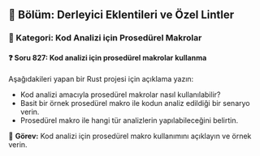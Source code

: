 ## 📘 Bölüm: Derleyici Eklentileri ve Özel Lintler  
### 🔹 Kategori: Kod Analizi için Prosedürel Makrolar  
#### ❓ Soru 827: Kod analizi için prosedürel makrolar kullanma

Aşağıdakileri yapan bir Rust projesi için açıklama yazın:

- Kod analizi amacıyla prosedürel makrolar nasıl kullanılabilir?
- Basit bir örnek prosedürel makro ile kodun analiz edildiği bir senaryo verin.
- Prosedürel makro ile hangi tür analizlerin yapılabileceğini belirtin.

🔧 **Görev:** Kod analizi için prosedürel makro kullanımını açıklayın ve örnek verin.
